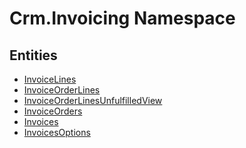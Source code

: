 ﻿---
uid: Crm.Invoicing
---
# Crm.Invoicing Namespace

## Entities
- [InvoiceLines](Crm.Invoicing.InvoiceLines.md)  
- [InvoiceOrderLines](Crm.Invoicing.InvoiceOrderLines.md)  
- [InvoiceOrderLinesUnfulfilledView](Crm.Invoicing.InvoiceOrderLinesUnfulfilledView.md)  
- [InvoiceOrders](Crm.Invoicing.InvoiceOrders.md)  
- [Invoices](Crm.Invoicing.Invoices.md)  
- [InvoicesOptions](Crm.Invoicing.InvoicesOptions.md)  

